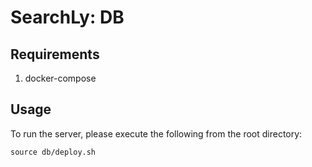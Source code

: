 # SearchLy: DB

## Requirements

1. docker-compose

## Usage

To run the server, please execute the following from the root directory:

```
source db/deploy.sh
```

